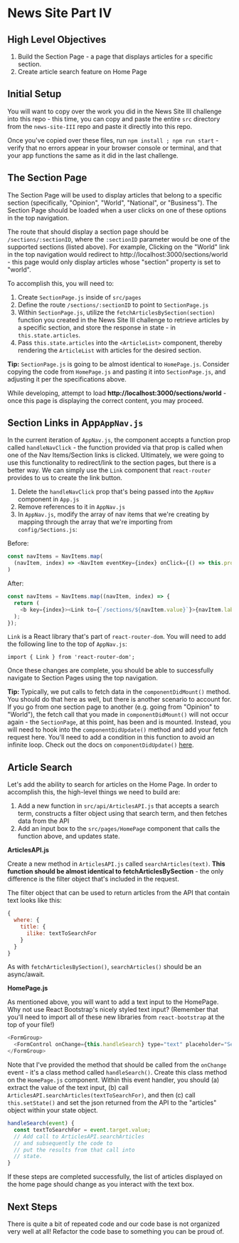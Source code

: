 # News Site Part IV

## High Level Objectives
1. Build the Section Page - a page that displays articles for a specific section.
2. Create article search feature on Home Page 

## Initial Setup
You will want to copy over the work you did in the News Site III challenge into this repo - this time, you can copy and paste the entire `src` directory from the `news-site-III` repo and paste it directly into this repo.

Once you've copied over these files, run `npm install ; npm run start` - verify that no errors appear in your browser console or terminal, and that your app functions the same as it did in the last challenge.

## The Section Page
The Section Page will be used to display articles that belong to a specific section (specifically, "Opinion", "World", "National",  or "Business").  The Section Page should be loaded when a user clicks on one of these options in the top navigation.

The route that should display a section page should be `/sections/:sectionID`, where the `:sectionID` parameter would be one of the supported sections (listed above).  For example, Clicking on the "World" link in the top navigation would redirect to http://localhost:3000/sections/world - this page would only display articles whose "section" property is set to "world".

To accomplish this, you will need to:

1. Create `SectionPage.js` inside of `src/pages`
2. Define the route `/sections/:sectionID` to point to `SectionPage.js`
3. Within `SectionPage.js`, utilize the `fetchArticlesBySection(section)` function you created in the News Site III challenge to retrieve articles by a specific section, and store the response in state - in `this.state.articles`.
4. Pass `this.state.articles` into the `<ArticleList>` component, thereby rendering the `ArticleList` with articles for the desired section.

**Tip:** `SectionPage.js` is going to be almost identical to `HomePage.js`.  Consider copying the code from `HomePage.js` and pasting it into `SectionPage.js`, and adjusting it per the specifications above.

While developing, attempt to load **http://localhost:3000/sections/world** - once this page is displaying the correct content, you may proceed.

## Section Links in App`AppNav.js`
In the current iteration of `AppNav.js`, the component accepts a function prop called `handleNavClick` - the function provided via that prop is called when one of the Nav Items/Section links is clicked.  Ultimately, we were going to use this functionality to redirect/link to the section pages, but there is a better way.  We can simply use the `Link` component that `react-router` provides to us to create the link button.

 1. Delete the `handleNavClick` prop that's being passed into the `AppNav` component in `App.js`
 2. Remove references to it in `AppNav.js`
 3. In `AppNav.js`, modify the array of nav items that we're creating by mapping through the array that we're importing from `config/Sections.js`:

Before: 

```javascript
const navItems = NavItems.map(
  (navItem, index) => <NavItem eventKey={index} onClick={() => this.props.handleNavClick(navItem.value)}>{navItem['label']} </NavItem>
)
```

After:

```javascript
const navItems = NavItems.map((navItem, index) => {
  return (
    <b key={index}><Link to={`/sections/${navItem.value}`}>{navItem.label}</Link></b>
  );
});
```

`Link` is a React library that's part of `react-router-dom`. You will need to add the following line to the top of `AppNav.js`:

```javascipt
import { Link } from 'react-router-dom';
```

Once these changes are complete, you should be able to successfully navigate to Section Pages using the top navigation.

**Tip:** Typically, we put calls to fetch data in the `componentDidMount()` method.  You should do that here as well, but there is another scenario to account for.  If you go from one section page to another (e.g. going from "Opinion" to "World"), the fetch call that you made in `componentDidMount()` will not occur again - the `SectionPage`, at this point, has been and is mounted.  Instead, you will need to hook into the `componentDidUpdate()` method and add your fetch request here. You'll need to add a condition in this function to avoid an infinite loop. Check out the docs on `componentDidUpdate()` [here](https://reactjs.org/docs/react-component.html). 

## Article Search

Let's add the ability to search for articles on the Home Page.  In order to accomplish this, the high-level things we need to build are:

1. Add a new function in `src/api/ArticlesAPI.js` that accepts a search term, constructs a filter object using that search term, and then fetches data from the API
2. Add an input box to the `src/pages/HomePage` component that calls the function above, and updates state.

**ArticlesAPI.js**

Create a new method in `ArticlesAPI.js` called `searchArticles(text)`.  **This function should be almost identical to fetchArticlesBySection** - the only difference is the filter object that's included in the request.

The filter object that can be used to return articles from the API that contain text looks like this:

```javascript
{
  where: {
    title: {
      ilike: textToSearchFor
    }
  }
}
```

As with `fetchArticlesBySection()`, `searchArticles()` should be an async/await.

**HomePage.js**

As mentioned above, you will want to add a text input to the HomePage.  Why not use React Bootstrap's nicely styled text input? (Remember that you'll need to import all of these new libraries from `react-bootstrap` at the top of your file!)

```javascript
<FormGroup>
  <FormControl onChange={this.handleSearch} type="text" placeholder="Search" />
</FormGroup>
```

Note that I've provided the method that should be called from the `onChange` event - it's a class method called `handleSearch()`.  Create this class method on the `HomePage.js` component.  Within this event handler, you should (a) extract the value of the text input, (b) call `ArticlesAPI.searchArticles(textToSearchFor)`, and then (c) call `this.setState()` and set the json returned from the API to the "articles" object within your state object.

```javascript
handleSearch(event) {
  const textToSearchFor = event.target.value;
  // Add call to ArticlesAPI.searchArticles
  // and subsequently the code to 
  // put the results from that call into
  // state.
}
````

If these steps are completed successfully, the list of articles displayed on the home page should change as you interact with the text box.

## Next Steps
There is quite a bit of repeated code and our code base is not organized very well at all! Refactor the code base to something you can be proud of.
